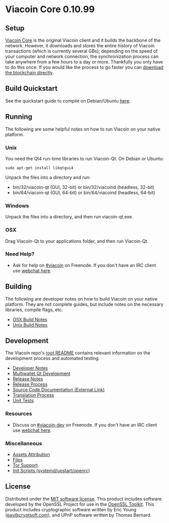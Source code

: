 Viacoin Core 0.10.99
=====================

Setup
---------------------
[Viacoin Core](http://viacoin.org/) is the original Viacoin client and it builds the backbone of the network. However, it downloads and stores the entire history of Viacoin transactions (which is currently several GBs); depending on the speed of your computer and network connection, the synchronization process can take anywhere from a few hours to a day or more. Thankfully you only have to do this once. If you would like the process to go faster you can [download the blockchain directly](bootstrap.md).

Build Quickstart
----------------

See the quickstart guide to compile on Debian/Ubuntu [here](doc/build-quickstart.md).

Running
---------------------
The following are some helpful notes on how to run Viacoin on your native platform. 

### Unix

You need the Qt4 run-time libraries to run Viacoin-Qt. On Debian or Ubuntu:

	sudo apt-get install libqtgui4

Unpack the files into a directory and run:

- bin/32/viacoin-qt (GUI, 32-bit) or bin/32/viacoind (headless, 32-bit)
- bin/64/viacoin-qt (GUI, 64-bit) or bin/64/viacoind (headless, 64-bit)



### Windows

Unpack the files into a directory, and then run viacoin-qt.exe.

### OSX

Drag Viacoin-Qt to your applications folder, and then run Viacoin-Qt.

### Need Help?

* Ask for help on [#viacoin](http://webchat.freenode.net?channels=viacoin) on Freenode. If you don't have an IRC client use [webchat here](http://webchat.freenode.net?channels=viacoin).

Building
---------------------
The following are developer notes on how to build Viacoin on your native platform. They are not complete guides, but include notes on the necessary libraries, compile flags, etc.

- [OSX Build Notes](build-osx.md)
- [Unix Build Notes](build-unix.md)

Development
---------------------
The Viacoin repo's [root README](https://github.com/viacoin/viacoin/blob/master/README.md) contains relevant information on the development process and automated testing.

- [Developer Notes](developer-notes.md)
- [Multiwallet Qt Development](multiwallet-qt.md)
- [Release Notes](release-notes.md)
- [Release Process](release-process.md)
- [Source Code Documentation (External Link)](https://dev.visucore.com/bitcoin/doxygen/)
- [Translation Process](translation_process.md)
- [Unit Tests](unit-tests.md)

### Resources
* Discuss on [#viacoin-dev](http://webchat.freenode.net/?channels=viacoin) on Freenode. If you don't have an IRC client use [webchat here](http://webchat.freenode.net/?channels=viacoin-dev).

### Miscellaneous
- [Assets Attribution](assets-attribution.md)
- [Files](files.md)
- [Tor Support](tor.md)
- [Init Scripts (systemd/upstart/openrc)](init.md)

License
---------------------
Distributed under the [MIT software license](http://www.opensource.org/licenses/mit-license.php).
This product includes software developed by the OpenSSL Project for use in the [OpenSSL Toolkit](https://www.openssl.org/). This product includes
cryptographic software written by Eric Young ([eay@cryptsoft.com](mailto:eay@cryptsoft.com)), and UPnP software written by Thomas Bernard.
